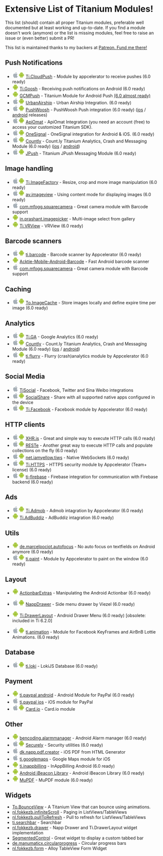 # Extensive List of Titanium Modules!
This list (should) contain all proper Titanium modules, preferable well documented but at least working and up-to-date. If you find a module doesn't work (anymore) or the list is missing modules, feel free to raise an issue or (even better) submit a PR!

This list is maintained thanks to my backers at [Patreon. Fund me there!](https://www.patreon.com/wraldpyk)

## Push Notifications
- <img src="/images/ios.png" width="20"><img src="/images/android.png" width="20"> [Ti.CloudPush](http://docs.appcelerator.com/platform/latest/#!/api/Modules.CloudPush) - Module by appcelerator to receive pushes (6.0 ready)
- <img src="/images/android.png" width="20"> [Ti.Goosh](https://github.com/caffeinalab/ti.goosh) - Receiving push notifications on Android (6.0 ready)
- <img src="/images/android.png" width="20"> [GCMPush](https://github.com/morinel/gcmpush) - Titanium Module for Android Push [(6.0 almost ready)](https://github.com/morinel/gcmpush/issues/54)
- <img src="/images/ios.png" width="20"><img src="/images/android.png" width="20"> [UrbanAirship](https://bintray.com/urbanairship/titanium/titanium-module#) - Urban Airship Integration. (6.0 ready)
- <img src="/images/ios.png" width="20"><img src="/images/android.png" width="20"> [PushWoosh](https://github.com/Pushwoosh/pushwoosh-appcelerator-titanium) - PushWoosh Push integration (6.0 ready) ([ios](https://github.com/Pushwoosh/pushwoosh-ios-sdk/releases) / [android](https://github.com/Pushwoosh/pushwoosh-android-sdk/releases) releases)
- <img src="/images/ios.png" width="20"><img src="/images/android.png" width="20"> [ApiOmat](https://web.apiomat.org/dashboard/sdk/index/_selLang/TITANIUM) - ApiOmat Integration (you need an account (free) to access your customized Titanium SDK).
- <img src="/images/ios.png" width="20"><img src="/images/android.png" width="20"> [OneSignal](https://github.com/williamrijksen/com.williamrijksen.onesignal) - OneSignal integration for Android & iOS. (6.0 ready)
- <img src="/images/ios.png" width="20"><img src="/images/android.png" width="20"> [Countly](https://github.com/dieskim/countly-sdk-appcelerator-titanium-ios) - Count.ly Titanium Analytics, Crash and Messaging Module (6.0 ready) ([ios](https://github.com/dieskim/countly-sdk-appcelerator-titanium-ios) / [android](https://github.com/dieskim/countly-sdk-appcelerator-titanium-android))
- <img src="/images/ios.png" width="20"><img src="/images/android.png" width="20"> [JPush](http://kiteplans.info/2015/04/04/appcelerator-titanium-alloy-jpush-push-notification-module-ios-and-android-china-push-notification-non-gcm/) - Titanium JPush Messaging Module (6.0 ready)


## Image handling
- <img src="/images/ios.png" width="20"><img src="/images/android.png" width="20"> [Ti.ImageFactory](https://github.com/appcelerator-modules/ti.imagefactory) - Resize, crop and more image manipulation (6.0 ready)
- <img src="/images/ios.png" width="20"><img src="/images/android.png" width="20"> [av.imageview](https://github.com/AndreaVitale/imageview) - Using content mode for displaying images (6.0 ready)
- <img src="/images/ios.png" width="20"> [com.mfogg.squarecamera](https://github.com/mikefogg/squarecamera) - Great camera module with Barcode support
- <img src="/images/android.png" width="20"> [in.prashant.imagepicker](https://github.com/prashantsaini1/titanium-android-imagepicker) - Multi-image select from gallery 
- <img src="/images/android.png" width="20"> [Ti.VRView](https://github.com/AppWerft/Ti.VRview) - VRView (6.0 ready)

## Barcode scanners
- <img src="/images/ios.png" width="20"><img src="/images/android.png" width="20"> [ti.barcode](https://github.com/appcelerator-archive/ti.barcode) - Barcode scanner by Appcelerator (6.0 ready)
- <img src="/images/android.png" width="20"> [Acktie-Mobile-Android-Barcode](https://github.com/acktie/Acktie-Mobile-Android-Barcode) - Fast Android barcode scanner
- <img src="/images/ios.png" width="20"> [com.mfogg.squarecamera](https://github.com/mikefogg/squarecamera) - Great camera module with Barcode support

## Caching
- <img src="/images/ios.png" width="20"><img src="/images/android.png" width="20"> [To.ImageCache](https://github.com/Topener/To.ImageCache) - Store images locally and define expire time per image (6.0 ready)

## Analytics
- <img src="/images/ios.png" width="20"><img src="/images/android.png" width="20"> [Ti.GA](https://github.com/benbahrenburg/Ti.GA) - Google Analytics (6.0 ready)
- <img src="/images/ios.png" width="20"><img src="/images/android.png" width="20"> [Countly](https://github.com/dieskim/countly-sdk-appcelerator-titanium-ios) - Count.ly Titanium Analytics, Crash and Messaging Module (6.0 ready) ([ios](https://github.com/dieskim/countly-sdk-appcelerator-titanium-ios) / [android](https://github.com/dieskim/countly-sdk-appcelerator-titanium-android)) 
- <img src="/images/ios.png" width="20"><img src="/images/android.png" width="20"> [ti.flurry](https://github.com/appcelerator-archive/ti.flurry) - Flurry (crash)analytics module by Appcelerator (6.0 ready)

## Social Media
- <img src="/images/ios.png" width="20"> [TiSocial](https://github.com/viezel/TiSocial.Framework) - Facebook, Twitter and Sina Weibo integrations
- <img src="/images/ios.png" width="20"><img src="/images/android.png" width="20"> [SocialShare](https://github.com/ricardoalcocer/socialshare) - Share with all supported native apps configured in the device
- <img src="/images/ios.png" width="20"><img src="/images/android.png" width="20"> [Ti.Facebook](http://docs.appcelerator.com/platform/latest/#!/api/Modules.Facebook) - Facebook module by Appcelerator (6.0 ready)

## HTTP clients
- <img src="/images/ios.png" width="20"><img src="/images/android.png" width="20"> [XHR.js](https://github.com/raulriera/XHR) - Great and simple way to execute HTTP calls (6.0 ready)
- <img src="/images/ios.png" width="20"><img src="/images/android.png" width="20"> [RESTe](https://github.com/jasonkneen/RESTe) - Another great way to execute HTTP calls and populate collections on the fly (6.0 ready)
- <img src="/images/ios.png" width="20"><img src="/images/android.png" width="20"> [net.iamyellow.tiws](https://github.com/omorandi/tiws) - Native WebSockets (6.0 ready)
- <img src="/images/ios.png" width="20"><img src="/images/android.png" width="20"> [Ti.HTTPS](http://docs.appcelerator.com/platform/latest/#!/api/Modules.Https) - HTTPS security module by Appcelerator (Team+ license) (6.0 ready)
- <img src="/images/ios.png" width="20"><img src="/images/android.png" width="20"> [ti-firebase](https://github.com/chrisribe/ti-firebase) - Firebase integration for communication with Firebase backend (6.0 ready)

## Ads
- <img src="/images/ios.png" width="20"><img src="/images/android.png" width="20"> [Ti.Admob](https://github.com/appcelerator-modules/ti.admob) - Admob intagration by Appcelerator (6.0 ready)
- <img src="/images/android.png" width="20"> [Ti.AdBuddiz](https://github.com/m1ga/tiadbuddiz) - AdBuddiz intagration (6.0 ready)

## Utils
- <img src="/images/android.png" width="20"> [de.marcelpociot.autofocus](https://github.com/mpociot/TiAndroidAutofocus) - No auto focus on textfields on Android anymore (6.0 ready)
- <img src="/images/ios.png" width="20"><img src="/images/android.png" width="20"> [ti.paint](https://github.com/appcelerator-archive/ti.paint) - Module by Appcelerator to paint on the window (6.0 ready)

## Layout
- <img src="/images/android.png" width="20"> [ActionbarExtras](https://github.com/ricardoalcocer/actionbarextras) - Manipulating the Android Actionbar (6.0 ready)
- <img src="/images/ios.png" width="20"><img src="/images/android.png" width="20"> [NappDrawer](https://github.com/viezel/NappDrawer) - Side menu drawer by Viezel (6.0 ready)
- <img src="/images/android.png" width="20"> [Ti.DrawerLayout](https://github.com/manumaticx/Ti.DrawerLayout) - Android Drawer Menu (6.0 ready) [obsolete: included in Ti 6.2.0]

- <img src="/images/ios.png" width="20"><img src="/images/android.png" width="20"> [ti.animation](https://github.com/m1ga/ti.animation) - Module for Facebook KeyFrames and AirBnB Lottie Animations. (6.0 ready)

## Database
- <img src="/images/ios.png" width="20"><img src="/images/android.png" width="20"> [ti.loki](https://github.com/ianko/ti-loki) - LokiJS Database (6.0 ready)

## Payment
- <img src="/images/android.png" width="20"> [ti.paypal android](https://github.com/AppWerft/Ti.Paypal) - Android Module for PayPal (6.0 ready)
- <img src="/images/ios.png" width="20"> [ti.paypal ios](https://github.com/hansemannn/ti.paypal) - iOS module for PayPal
- <img src="/images/ios.png" width="20"><img src="/images/android.png" width="20"> [Card.io](https://github.com/arskinner/Appcelerator-CardIO) - Card.io module

## Other

- <img src="/images/android.png" width="20"> [bencoding.alarmmanager](https://github.com/benbahrenburg/benCoding.AlarmManager) - Android Alarm manager (6.0 ready)
- <img src="/images/ios.png" width="20"><img src="/images/android.png" width="20"> [Securely](https://github.com/benbahrenburg/Securely) - Security utilities (6.0 ready)
- <img src="/images/ios.png" width="20"> [dk.napp.pdf.creator](https://github.com/viezel/NappPDFCreator) - iOS PDF from HTML Generator
- <img src="/images/ios.png" width="20"> [ti.googlemaps](https://github.com/hansemannn/ti.googlemaps) - Google Maps module for iOS
- <img src="/images/android.png" width="20"> [ti.inappbilling](https://github.com/appcelerator-archive/ti.inappbilling) - InAppBilling Android (6.0 ready)
- <img src="/images/android.png" width="20"> [Android iBeacon Library](https://github.com/jamesfalkner/liferay-android-beacons) - Android iBeacon Library (6.0 ready)
- <img src="/images/android.png" width="20"> [MuPDF](https://github.com/manojdcoder/titanium-mupdf) - MuPDF module (6.0 ready)

## Widgets
- [To.BounceView](https://github.com/Topener/To.BounceView) - A Titanium View that can bounce using animations.
- [nl.fokkezb.infiniteScroll](https://github.com/Topener/nl.fokkezb.infiniteScroll) - Paging in ListViews/TableViews
- [nl.fokkezb.pullToRefresh](https://github.com/Topener/nl.fokkezb.pullToRefresh) - Pull to refresh for ListViews/TableViews
- [ti.searchbar](https://github.com/caffeinalab/ti.searchbar) - Searchbar
- [nl.fokkezb.drawer](https://github.com/FokkeZB/nl.fokkezb.drawer) - Napp Drawer and Ti.DrawerLayout widget implementation
- [SegmentedControl](https://github.com/skypanther/SegmentedControl) - Great widget to display a custom tabbed bar
- [de.manumaticx.circularprogress](https://github.com/manumaticx/circularprogress) - Circular progress bars
- [nl.fokkezb.form](https://github.com/FokkeZB/nl.fokkezb.form) - Alloy TableView Form Widget
